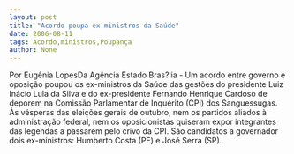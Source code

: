 ```yaml
---
layout: post
title: "Acordo poupa ex-ministros da Saúde"
date: 2006-08-11
tags: Acordo,ministros,Poupança
author: None
---
```

Por Eugênia LopesDa Agência Estado
Bras?lia - Um acordo entre governo e oposição poupou os ex-ministros da Saúde das gestões do presidente Luiz Inácio Lula da Silva e do ex-presidente
 Fernando Henrique Cardoso de deporem na Comissão Parlamentar de Inquérito (CPI) dos Sanguessugas. 
Às vésperas das eleições gerais de outubro, nem os partidos aliados à administração federal, nem os oposicionistas quiseram expor integrantes das legendas a passarem pelo crivo da CPI. São candidatos a governador dois ex-ministros: Humberto Costa (PE) e José Serra (SP). 